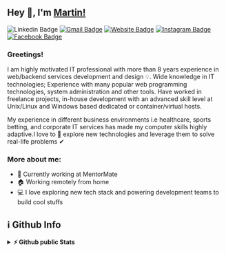 ## Hey 👋, I'm [Martin!](https://www.linkedin.com/in/mimko/)


![Linkedin Badge](https://img.shields.io/badge/LinkedIn-blue?style=flat&logo=linkedin&labelColor=blue&link=https://www.linkedin.com/in/mimko/) [![Gmail Badge](https://img.shields.io/badge/Gmail-red?style=flat-square&logo=Gmail&logoColor=white&link=mailto:geeorgiev@gmail.com)](mailto:geeorgiev@gmail.com) [![Website Badge](https://img.shields.io/badge/-Website-47CCCC?style=flat&logo=Google-Chrome&logoColor=white&link=https://viziongames.com)](https://viziongames.com) [![Instagram Badge](https://img.shields.io/badge/-Instagram-E4405F?style=flat&logo=instagram&logoColor=white&link=https://instagram.com/lifewaytravel/)](https://instagram.com/lifewaytravel) [![Facebook Badge](https://img.shields.io/badge/-Facebook-1877f2?style=flat&logo=facebook&logoColor=white&link=https://facebook.com/Mimk0)](https://facebook.com/Mimk0)

### Greetings! &nbsp;
I am highly motivated IT professional with more than 8 years experience in web/backend services development and design 💡. Wide knowledge in IT technologies; Experience with many popular web programming technologies, system administration and other tools. Have worked in freelance projects, in-house development with an advanced skill level at Unix/Linux and Windows based dedicated or container/virtual hosts.

My experience in different business environments i.e healthcare, sports betting, and corporate IT services has made my computer skills highly adaptive.I love to 👀 explore  new technologies and leverage them to solve real-life problems ✔

### More about me:

- 🏢 Currently working at MentorMate
- 🏠 Working remotely from home
- 💻 I love exploring new tech stack and powering development teams to build cool stuffs

<h2>ℹ️&nbsp;Github Info</h2>
<details>	
  <summary><b>⚡ Github public Stats</b></summary>
<img height="180em" src="https://github-readme-stats.vercel.app/api/top-langs?username=Mim0oo&show_icons=true&locale=en&layout=compact&langs_count=7&hide_border=true&hide=c" alt="Mim0oo"/>
</details>
